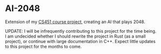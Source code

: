 # AI-2048

Extension of my [CS451 course project](https://github.com/sophiacarlone/2048-AI), creating an AI that plays 2048.

UPDATE: I will be infrequently contributing to this project for the time being.
I am undecided whether I should rewrite the project in Rust (as a small project), or continue with large documentation in C++.
Expect little updates to this project for the months to come.
